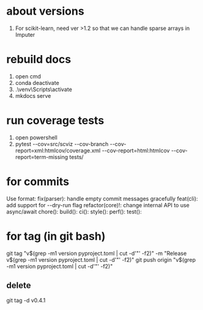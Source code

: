 # about versions
1. For scikit-learn, need ver >1.2 so that we can handle sparse arrays in Imputer 

# rebuild docs
1. open cmd
2. conda deactivate
3. .\venv\Scripts\activate
4. mkdocs serve

# run coverage tests
1. open powershell
2. pytest --cov=src/scviz --cov-branch --cov-report=xml:htmlcov/coverage.xml --cov-report=html:htmlcov --cov-report=term-missing tests/

# for commits
Use format:
fix(parser): handle empty commit messages gracefully
feat(cli): add support for --dry-run flag
refactor(core)!: change internal API to use async/await
chore():
build():
ci():
style():
perf():
test():

# for tag (in git bash)
git tag "v$(grep -m1 version pyproject.toml | cut -d'"' -f2)" -m "Release v$(grep -m1 version pyproject.toml | cut -d'"' -f2)"
git push origin "v$(grep -m1 version pyproject.toml | cut -d'"' -f2)"

## delete
git tag -d v0.4.1 